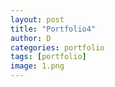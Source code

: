 ```yaml
---
layout: post
title: "Portfolio4"
author: D
categories: portfolio
tags: [portfolio]
image: 1.png
---
```

